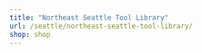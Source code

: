 ```yaml
---
title: "Northeast Seattle Tool Library"
url: /seattle/northeast-seattle-tool-library/
shop: shop
---
```

